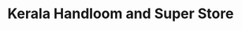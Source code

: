 ---
title: "Kerala Handloom and Super Store"
url: /secunderabad/kerala-handloom-and-super-store/
shop: supermarket
---